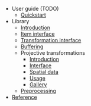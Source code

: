 - User guide (TODO)
    - [Quickstart](docs/literate/quickstart.md)
- Library
    - [Introduction](docs/literate/intro.md)
    - [Item interface](docs/literate/iteminterface.md)
    - [Transformation interface](docs/literate/tfminterface.md)
    - [Buffering](docs/literate/buffering.md)
    - Projective transformations
        - [Introduction](docs/literate/projective/intro.md)
        - [Interface](docs/literate/projective/interface.md)
        - [Spatial data](docs/literate/projective/data.md)
        - [Usage](docs/literate/projective/usage.md)
        - [Gallery](docs/literate/projective/gallery.md)
    - [Preprocessing](docs/literate/preprocessing.md)
- [Reference](REFERENCE)
